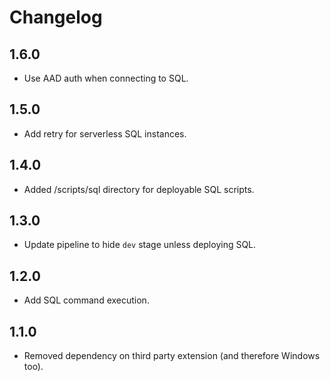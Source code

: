 # Changelog

## 1.6.0
* Use AAD auth when connecting to SQL.

## 1.5.0
* Add retry for serverless SQL instances.

## 1.4.0
* Added /scripts/sql directory for deployable SQL scripts.

## 1.3.0
* Update pipeline to hide `dev` stage unless deploying SQL.

## 1.2.0
* Add SQL command execution.

## 1.1.0
* Removed dependency on third party extension (and therefore Windows too).
